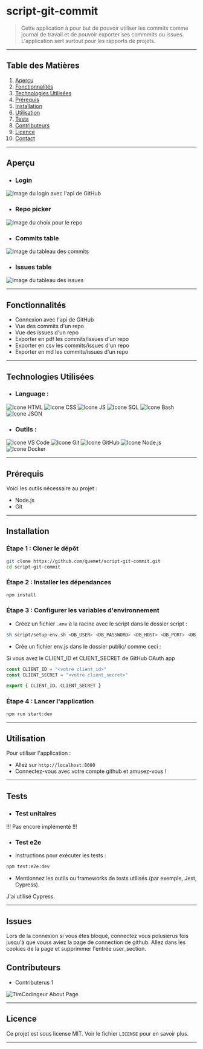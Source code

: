 # **script-git-commit**

> Cette application à pour but de pouvoir utiliser les commits comme journal de travail et de pouvoir exporter ses commmits ou issues. L'application sert surtout pour les rapports de projets.

---

## **Table des Matières**
1. [Aperçu](#aperçu)
2. [Fonctionnalités](#fonctionnalités)
3. [Technologies Utilisées](#technologies-utilisées)
4. [Prérequis](#prérequis)
5. [Installation](#installation)
6. [Utilisation](#utilisation)
7. [Tests](#tests)
8. [Contributeurs](#contributeurs)
9. [Licence](#licence)
10. [Contact](#contact)

---

## **Aperçu**

* ### Login 

![Image du login avec l'api de GitHub](./assets/web-application-overview/login-page.png)

* ### Repo picker

![Image du choix pour le repo](./assets/web-application-overview/repo-picker.png)

* ### Commits table

![Image du tableau des commits](./assets/web-application-overview/commits-table.png)

* ### Issues table

![Image du tableau des issues](./assets/web-application-overview/issues-table.png)


---

## **Fonctionnalités**

* Connexion avec l'api de GitHub
* Vue des commits d'un repo
* Vue des issues d'un repo
* Exporter en pdf les commits/issues d'un repo
* Exporter en csv les commits/issues d'un repo
* Exporter en md les commits/issues d'un repo

---

## **Technologies Utilisées**

* ### Language :

![Icone HTML](./assets/language-icon/html-icon.webp)
![Icone CSS](./assets/language-icon/css-icon.png)
![Icone JS](./assets/language-icon/js-icon.png)
![Icone SQL](./assets/language-icon/sql-icon.png)
![Icone Bash](./assets/language-icon/bash-icon.png)
![Icone JSON](./assets/language-icon/json-icon.png)

* ### Outils :

![Icone VS Code](./assets/tools-icon/vscode-icon.jfif)
![Icone Git](./assets/tools-icon/git-icon.png)
![Icone GitHub](./assets/tools-icon/github-icon.webp)
![Icone Node.js](./assets/tools-icon/node-icon.png)
![Icone Docker](./assets/tools-icon/docker-icon.png)

---

## **Prérequis**

Voici les outils nécessaire au projet :

- Node.js
- Git

---

## **Installation**

### Étape 1 : Cloner le dépôt
```bash
git clone https://github.com/quemet/script-git-commit.git
cd script-git-commit
```

### Étape 2 : Installer les dépendances
```bash
npm install
```

### Étape 3 : Configurer les variables d'environnement

- Créez un fichier `.env` à la racine avec le script dans le dossier script :

```sh
sh script/setup-env.sh <DB_USER> <DB_PASSWORD> <DB_HOST> <DB_PORT> <DB_NAME>
```

- Crée un fichier env.js dans le dossier public/ comme ceci :

Si vous avez le CLIENT_ID et CLIENT_SECRET de GitHub OAuth app

```js
const CLIENT_ID = "<votre client_id>"
const CLIENT_SECRET = "<votre client_secret>"

export { CLIENT_ID, CLIENT_SECRET }
```

### Étape 4 : Lancer l'application

```bash
npm run start:dev
```

---

## **Utilisation**

Pour utiliser l'application :

* Allez sur `http://localhost:8000`
* Connectez-vous avec votre compte github et amusez-vous !

---

## **Tests**

* ### Test unitaires

!!! Pas encore implémenté !!!

* ### Test e2e

- Instructions pour exécuter les tests :

```sh
npm test:e2e:dev
```

- Mentionnez les outils ou frameworks de tests utilisés (par exemple, Jest, Cypress).

J'ai utilisé Cypress.

---

## **Issues**

Lors de la connexion si vous êtes bloqué, connectez vous polusierus fois jusqu'à que vouss aviez la page de connection de github. Allez dans les cookies de la page et supprimmer l'entrée user_section.

## **Contributeurs**

- Contributerus 1

![TimCodingeur About Page](https://github.com/Timcodingeur)

---

## **Licence**

Ce projet est sous license MIT. Voir le fichier `LICENSE` pour en savoir plus.

---


